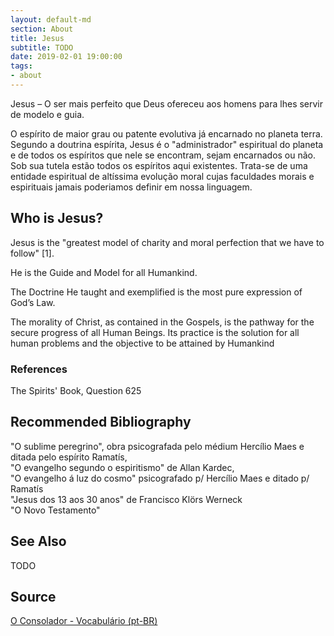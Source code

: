 ```yaml
---
layout: default-md
section: About
title: Jesus
subtitle: TODO
date: 2019-02-01 19:00:00
tags:
- about
---
```


Jesus – O ser mais perfeito que Deus ofereceu aos homens para lhes servir de modelo e guia.

O espírito de maior grau ou patente evolutiva já encarnado no planeta terra. Segundo a doutrina espírita, Jesus é o "administrador" espiritual do planeta e de todos os espíritos que nele se encontram, sejam encarnados ou não. Sob sua tutela estão todos os espíritos aqui existentes. Trata-se de uma entidade espiritual de altíssima evolução moral cujas faculdades morais e espirituais jamais poderiamos definir em nossa linguagem.


## Who is Jesus?
Jesus is the "greatest model of charity and moral perfection that we have to follow" [1].

He is the Guide and Model for all Humankind.

The Doctrine He taught and exemplified is the most pure expression of God’s Law.

The morality of Christ, as contained in the Gospels, is the pathway for the secure progress of all Human Beings. Its practice is the solution for all human problems and the objective to be attained by Humankind

### References
The Spirits' Book, Question 625

## Recommended Bibliography
"O sublime peregrino", obra psicografada pelo médium Hercílio Maes e ditada pelo espírito Ramatís,  
"O evangelho segundo o espiritismo" de Allan Kardec,  
"O evangelho á luz do cosmo" psicografado p/ Hercílio Maes e ditado p/ Ramatís  
"Jesus dos 13 aos 30 anos" de Francisco Klörs Werneck   
"O Novo Testamento"  


## See Also
TODO


## Source
[O Consolador - Vocabulário (pt-BR)](http://www.oconsolador.com.br/linkfixo/vocabulario/principal.html)

